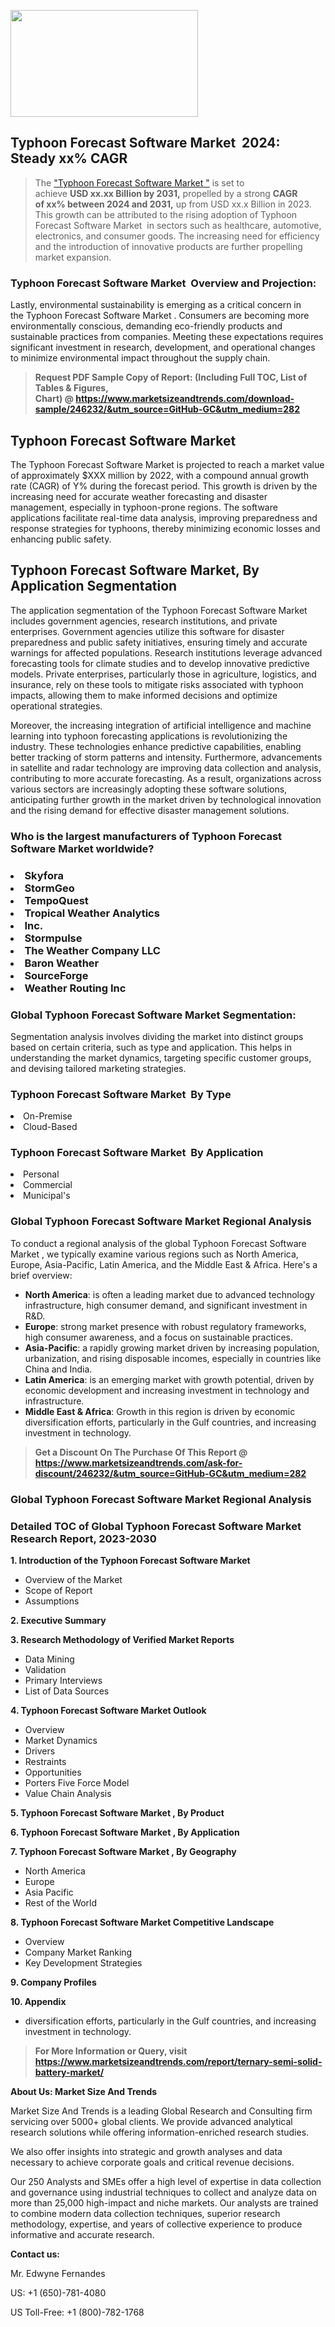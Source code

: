 <p><img class="alignnone size-medium wp-image-20088" src="https://ffe5etoiles.com/wp-content/uploads/2024/12/MST1-300x171.png" alt="" width="300" height="171" /></p><h2 id="ember46" class="ember-view reader-text-block__heading-2">Typhoon Forecast Software Market &nbsp;2024: Steady&nbsp;xx% CAGR</h2><blockquote id="ember47" class="ember-view reader-text-block__blockquote">The&nbsp;<a class="app-aware-link " href="https://www.marketsizeandtrends.com/download-sample/246232/&utm_source=GitHub-GC&utm_medium=282" target="_blank" data-test-app-aware-link="">"Typhoon Forecast Software Market "</a>&nbsp;is set to achieve&nbsp;<strong>USD&nbsp;xx.xx&nbsp;Billion by 2031,</strong>&nbsp;propelled by a strong&nbsp;<strong>CAGR of&nbsp;xx% between 2024 and 2031,</strong>&nbsp;up from USD xx.x Billion in 2023. This growth can be attributed to the rising adoption of&nbsp;Typhoon Forecast Software Market &nbsp;in sectors such as healthcare, automotive, electronics, and consumer goods. The increasing need for efficiency and the introduction of innovative products are further propelling market expansion.</blockquote><h3 id="ember48" class="ember-view reader-text-block__heading-3">Typhoon Forecast Software Market &nbsp;Overview and Projection:</h3><p id="ember49" class="ember-view reader-text-block__paragraph">Lastly, environmental sustainability is emerging as a critical concern in the&nbsp;Typhoon Forecast Software Market . Consumers are becoming more environmentally conscious, demanding eco-friendly products and sustainable practices from companies. Meeting these expectations requires significant investment in research, development, and operational changes to minimize environmental impact throughout the supply chain.</p><blockquote id="ember50" class="ember-view reader-text-block__blockquote"><strong>Request PDF Sample Copy of Report: (Including Full TOC, List of Tables &amp; Figures, Chart)&nbsp;@&nbsp;<strong><a href="https://www.marketsizeandtrends.com/download-sample/246232/&utm_source=GitHub-GC&utm_medium=282" target="_blank">https://www.marketsizeandtrends.com/download-sample/246232/&utm_source=GitHub-GC&utm_medium=282</a></strong></strong></blockquote><h3 class=""> <h2>Typhoon Forecast Software Market</h2><p>The Typhoon Forecast Software Market is projected to reach a market value of approximately $XXX million by 2022, with a compound annual growth rate (CAGR) of Y% during the forecast period. This growth is driven by the increasing need for accurate weather forecasting and disaster management, especially in typhoon-prone regions. The software applications facilitate real-time data analysis, improving preparedness and response strategies for typhoons, thereby minimizing economic losses and enhancing public safety.</p><h2>Typhoon Forecast Software Market, By Application Segmentation</h2><p>The application segmentation of the Typhoon Forecast Software Market includes government agencies, research institutions, and private enterprises. Government agencies utilize this software for disaster preparedness and public safety initiatives, ensuring timely and accurate warnings for affected populations. Research institutions leverage advanced forecasting tools for climate studies and to develop innovative predictive models. Private enterprises, particularly those in agriculture, logistics, and insurance, rely on these tools to mitigate risks associated with typhoon impacts, allowing them to make informed decisions and optimize operational strategies.</p><p>Moreover, the increasing integration of artificial intelligence and machine learning into typhoon forecasting applications is revolutionizing the industry. These technologies enhance predictive capabilities, enabling better tracking of storm patterns and intensity. Furthermore, advancements in satellite and radar technology are improving data collection and analysis, contributing to more accurate forecasting. As a result, organizations across various sectors are increasingly adopting these software solutions, anticipating further growth in the market driven by technological innovation and the rising demand for effective disaster management solutions.</p></h3><h3 id="" class="">Who is the largest manufacturers of&nbsp;Typhoon Forecast Software Market worldwide?</h3><h3 class=""></Li><Li>Skyfora</Li><Li> StormGeo</Li><Li> TempoQuest</Li><Li> Tropical Weather Analytics</Li><Li> Inc.</Li><Li> Stormpulse</Li><Li> The Weather Company LLC</Li><Li> Baron Weather</Li><Li> SourceForge</Li><Li> Weather Routing Inc</h3><h3 id="ember53" class="ember-view reader-text-block__heading-3">Global&nbsp;Typhoon Forecast Software Market Segmentation:</h3><p id="ember54" class="ember-view reader-text-block__paragraph">Segmentation analysis involves dividing the market into distinct groups based on certain criteria, such as type and application. This helps in understanding the market dynamics, targeting specific customer groups, and devising tailored marketing strategies.</p><h3 id="" class="">Typhoon Forecast Software Market &nbsp;By Type</h3><p></Li><Li>On-Premise</Li><Li> Cloud-Based</p><h3 id="" class="">Typhoon Forecast Software Market &nbsp;By Application</h3><p class=""></Li><Li>Personal</Li><Li> Commercial</Li><Li> Municipal's</p><h3 id="ember62" class="ember-view reader-text-block__heading-3">Global Typhoon Forecast Software Market Regional Analysis</h3><p id="ember63" class="ember-view reader-text-block__paragraph">To conduct a regional analysis of the global Typhoon Forecast Software Market , we typically examine various regions such as North America, Europe, Asia-Pacific, Latin America, and the Middle East &amp; Africa. Here's a brief overview:</p><ul><li><strong>North America</strong>: is often a leading market due to advanced technology infrastructure, high consumer demand, and significant investment in R&amp;D.</li><li><strong>Europe</strong>: strong market presence with robust regulatory frameworks, high consumer awareness, and a focus on sustainable practices.</li><li><strong>Asia-Pacific</strong>: a rapidly growing market driven by increasing population, urbanization, and rising disposable incomes, especially in countries like China and India.</li><li><strong>Latin America</strong>: is an emerging market with growth potential, driven by economic development and increasing investment in technology and infrastructure.</li><li><strong>Middle East &amp; Africa</strong>: Growth in this region is driven by economic diversification efforts, particularly in the Gulf countries, and increasing investment in technology.</li></ul><blockquote id="ember61" class="ember-view reader-text-block__blockquote"><strong>Get a Discount On The Purchase Of This Report @ <strong><a href="https://html-cleaner.com/" target="">https://www.marketsizeandtrends.com/ask-for-discount/246232/&utm_source=GitHub-GC&utm_medium=282</a></strong></strong></blockquote><h3 id="ember62" class="ember-view reader-text-block__heading-3">Global Typhoon Forecast Software Market Regional Analysis</h3><h3 id="" class="">Detailed TOC of Global Typhoon Forecast Software Market Research Report, 2023-2030</h3><p id="" class=""><strong>1. Introduction of the Typhoon Forecast Software Market </strong></p><ul><li>Overview of the Market</li><li>Scope of Report</li><li>Assumptions</li></ul><p id="" class=""><strong>2. Executive Summary</strong></p><p id="" class=""><strong>3. Research Methodology of Verified Market Reports</strong></p><ul><li>Data Mining</li><li>Validation</li><li>Primary Interviews</li><li>List of Data Sources</li></ul><p id="" class=""><strong>4. Typhoon Forecast Software Market Outlook</strong></p><ul><li>Overview</li><li>Market Dynamics</li><li>Drivers</li><li>Restraints</li><li>Opportunities</li><li>Porters Five Force Model</li><li>Value Chain Analysis</li></ul><p id="" class=""><strong>5. Typhoon Forecast Software Market , By Product</strong></p><p id="" class=""><strong>6. Typhoon Forecast Software Market , By Application</strong></p><p id="" class=""><strong>7. Typhoon Forecast Software Market , By Geography</strong></p><ul><li>North America</li><li>Europe</li><li>Asia Pacific</li><li>Rest of the World</li></ul><p id="" class=""><strong>8. Typhoon Forecast Software Market Competitive Landscape</strong></p><ul><li>Overview</li><li>Company Market Ranking</li><li>Key Development Strategies</li></ul><p id="" class=""><strong>9. Company Profiles</strong></p><p id="" class=""><strong>10. Appendix</strong></p><ul><li>diversification efforts, particularly in the Gulf countries, and increasing investment in technology.</li></ul><blockquote id="ember65" class="ember-view reader-text-block__blockquote"><strong>For More Information or Query, visit <strong><strong><a href="https://html-cleaner.com/" target="">https://www.marketsizeandtrends.com/report/ternary-semi-solid-battery-market/</a></strong></strong></strong></blockquote><p id="" class=""><strong>About Us: Market Size And Trends</strong></p><p id="" class="">Market Size And Trends is a leading Global Research and Consulting firm servicing over 5000+ global clients. We provide advanced analytical research solutions while offering information-enriched research studies.</p><p id="" class="">We also offer insights into strategic and growth analyses and data necessary to achieve corporate goals and critical revenue decisions.</p><p id="" class="">Our 250 Analysts and SMEs offer a high level of expertise in data collection and governance using industrial techniques to collect and analyze data on more than 25,000 high-impact and niche markets. Our analysts are trained to combine modern data collection techniques, superior research methodology, expertise, and years of collective experience to produce informative and accurate research.</p><p id="" class=""><strong>Contact us:</strong></p><p id="" class="">Mr. Edwyne Fernandes</p><p id="" class="">US: +1 (650)-781-4080</p><p id="" class="">US Toll-Free: +1 (800)-782-1768</p>

